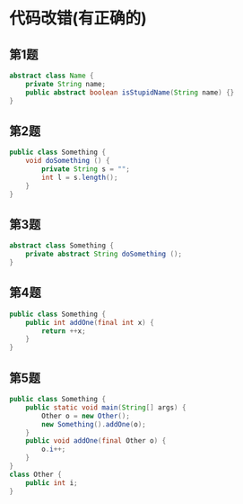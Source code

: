 # 代码改错(有正确的)

## 第1题
```java
abstract class Name {
    private String name;
    public abstract boolean isStupidName(String name) {}
}
```

## 第2题
```java
public class Something {
    void doSomething () {
        private String s = "";
        int l = s.length();
    }
}
```

## 第3题
```java
abstract class Something {
    private abstract String doSomething ();
}
```

## 第4题
```java
public class Something {
    public int addOne(final int x) {
        return ++x;
    }
}
```

## 第5题
```java
public class Something {
    public static void main(String[] args) {
        Other o = new Other();
        new Something().addOne(o);
    }
    public void addOne(final Other o) {
        o.i++;
    }
}
class Other {
    public int i;
}
```






